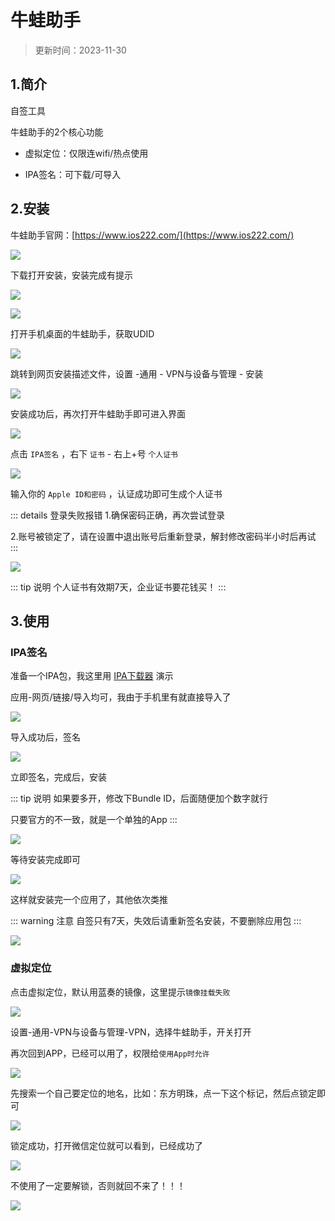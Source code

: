 # 牛蛙助手

> 更新时间：2023-11-30

## 1.简介

自签工具

牛蛙助手的2个核心功能

* 虚拟定位：仅限连wifi/热点使用

* IPA签名：可下载/可导入



## 2.安装


牛蛙助手官网：[https://www.ios222.com/](https://www.ios222.com/)

![](./bullfrog-01.png)


下载打开安装，安装完成有提示


![](./bullfrog-02.png)

![](./bullfrog-03.png)


打开手机桌面的牛蛙助手，获取UDID

![](./bullfrog-04.png)


跳转到网页安装描述文件，设置  -通用 - VPN与设备与管理 - 安装

![](./bullfrog-05.png)


安装成功后，再次打开牛蛙助手即可进入界面

![](./bullfrog-06.png)


点击 `IPA签名` ，右下 `证书` - 右上+号 `个人证书`

![](./bullfrog-07.png)

输入你的 `Apple ID和密码` ，认证成功即可生成个人证书

::: details 登录失败报错
1.确保密码正确，再次尝试登录

2.账号被锁定了，请在设置中退出账号后重新登录，解封修改密码半小时后再试
:::

![](./bullfrog-08.png)

::: tip 说明
个人证书有效期7天，企业证书要花钱买！
:::


## 3.使用


### IPA签名


准备一个IPA包，我这里用 [IPA下载器](https://github.com/SmileZXLee/IpaDownloadTool) 演示

应用-网页/链接/导入均可，我由于手机里有就直接导入了

![](./bullfrog-09.png)

导入成功后，签名

![](./bullfrog-10.png)


立即签名，完成后，安装

::: tip 说明
如果要多开，修改下Bundle ID，后面随便加个数字就行

只要官方的不一致，就是一个单独的App
:::

![](./bullfrog-11.png)


等待安装完成即可

![](./bullfrog-12.png)


这样就安装完一个应用了，其他依次类推

::: warning 注意
自签只有7天，失效后请重新签名安装，不要删除应用包
:::


![](./bullfrog-13.png)







### 虚拟定位


点击虚拟定位，默认用蓝奏的镜像，这里提示`镜像挂载失败`

![](./bullfrog-14.png)


设置-通用-VPN与设备与管理-VPN，选择牛蛙助手，开关打开

再次回到APP，已经可以用了，权限给`使用App时允许`


![](./bullfrog-15.png)


先搜索一个自己要定位的地名，比如：东方明珠，点一下这个标记，然后点锁定即可

![](./bullfrog-16.png)


锁定成功，打开微信定位就可以看到，已经成功了

![](./bullfrog-17.png)


不使用了一定要解锁，否则就回不来了！！！

![](./bullfrog-18.png)









